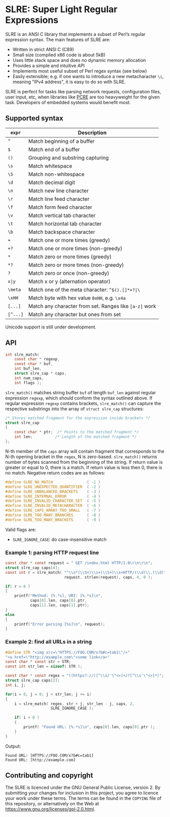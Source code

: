 # SLRE: Super Light Regular Expressions

SLRE is an ANSI C library that implements a subset of Perl&rsquo;s
regular expression syntax. The main features of SLRE are:

* Written in strict ANSI C (C89)
* Small size (compiled x86 code is about 5kB)
* Uses little stack space and does no dynamic memory allocation
* Provides a simple and intuitive API
* Implements most useful subset of Perl regex syntax (see below)
* Easily extensible; e.g. if one wants to introduce a new metacharacter
  `\i`, meaning "IPv4 address", it is easy to do so with SLRE.

SLRE is perfect for tasks like parsing network requests, configuration
files, user input, etc, when libraries like [PCRE](http://pcre.org) are
too heavyweight for the given task. Developers of embedded systems would
benefit most.

## Supported syntax

|  `expr`  | Description                                               |
|----------|-----------------------------------------------------------|
| `^`      | Match beginning of a buffer                               |
| `$`      | Match end of a buffer                                     |
| `()`     | Grouping and substring capturing                          |
| `\s`     | Match whitespace                                          |
| `\S`     | Match non-whitespace                                      |
| `\d`     | Match decimal digit                                       |
| `\n`     | Match new line character                                  |
| `\r`     | Match line feed character                                 |
| `\f`     | Match form feed character                                 |
| `\v`     | Match vertical tab character                              |
| `\t`     | Match horizontal tab character                            |
| `\b`     | Match backspace character                                 |
| `+`      | Match one or more times (greedy)                          |
| `+?`     | Match one or more times (non-greedy)                      |
| `*`      | Match zero or more times (greedy)                         |
| `*?`     | Match zero or more times (non-greedy)                     |
| `?`      | Match zero or once (non-greedy)                           |
| `x\|y`   | Match x or y (alternation operator)                       |
| `\meta`  | Match one of the meta character: `^$().[]*+?\|\`          |
| `\xHH`   | Match byte with hex value `0xHH`, e.g. `\x4a`             |
| `[...]`  | Match any character from set. Ranges like `[a-z]` work    |
| `[^...]` | Match any character but ones from set                     |

Unicode support is still under development.

## API

```c
int slre_match(
	const char * regexp,
	const char * buf,
	int buf_len,
	struct slre_cap * caps,
	int num_caps,
	int flags );
```

`slre_match()` matches string buffer `buf` of length `buf_len` against
regular expression `regexp`, which should conform the syntax outlined
above. If regular expression `regexp` contains brackets, `slre_match()`
can capture the respective substrings into the array of
`struct slre_cap` structures:

```c
/* Stores matched fragment for the expression inside brackets */
struct slre_cap
{
	const char * ptr;  /* Points to the matched fragment */
	int len;          /* Length of the matched fragment */
};
```

N-th member of the `caps` array will contain fragment that corresponds
to the N-th opening bracket in the `regex`, N is zero-based.
`slre_match()` returns number of bytes scanned from the beginning of the
string. If return value is greater or equal to 0, there is a match. If
return value is less then 0, there is no match. Negative return codes
are as follows:

```c
#define SLRE_NO_MATCH               ( -1 )
#define SLRE_UNEXPECTED_QUANTIFIER  ( -2 )
#define SLRE_UNBALANCED_BRACKETS    ( -3 )
#define SLRE_INTERNAL_ERROR         ( -4 )
#define SLRE_INVALID_CHARACTER_SET  ( -5 )
#define SLRE_INVALID_METACHARACTER  ( -6 )
#define SLRE_CAPS_ARRAY_TOO_SMALL   ( -7 )
#define SLRE_TOO_MANY_BRANCHES      ( -8 )
#define SLRE_TOO_MANY_BRACKETS      ( -9 )
```

Valid flags are:

- `SLRE_IGNORE_CASE`: do case-insensitive match

### Example 1: parsing HTTP request line

```c
const char * const request = " GET /index.html HTTP/1.0\r\n\r\n";
struct slre_cap caps[4];
const int r = slre_match( "^\\s*(\\S+)\\s+(\\S+)\\s+HTTP/(\\d)\\.(\\d)",
                          request, strlen(request), caps, 4, 0 );

if( r > 0 )
{
	printf("Method: [%.*s], URI: [%.*s]\n",
	       caps[0].len, caps[0].ptr,
	       caps[1].len, caps[1].ptr);
}
else
{
	printf("Error parsing [%s]\n", request);
}
```

### Example 2: find all URLs in a string

```c
#define STR "<img src=\"HTTPS://FOO.COM/x?b#c=tab1\"/>"
"<a href=\"http://example.com\">some link</a>"
const char * const str = STR;
const int str_len = sizeof( STR );

const char * const regex = "((https?://)[^\\s/'\"<>]+/?[^\\s'\"<>]*)";
struct slre_cap caps[2];
int i, j;

for(i = 0, j = 0; j < str_len; j += i)
{
	i = slre_match( regex, str + j, str_len - j, caps, 2,
	                SLRE_IGNORE_CASE );

	if( i > 0 )
	{
		printf( "Found URL: [%.*s]\n", caps[0].len, caps[0].ptr );
	}
}
```

Output:

```
Found URL: [HTTPS://FOO.COM/x?b#c=tab1]
Found URL: [http://example.com]
```

## Contributing and copyright

The SLRE is licenced under the GNU General Public License, version 2.
By submitting your changes for inclusion in this project, you agree to
licence your work under these terms. The terms can be found in the
`COPYING` file of this repository, or alternatively on the Web at
<https://www.gnu.org/licenses/gpl-2.0.html>.
